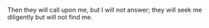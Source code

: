 Then they will call upon me, but I will not answer; they will seek me diligently but will not find me.
